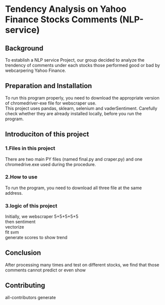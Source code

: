 # Tendency Analysis on Yahoo Finance Stocks Comments (NLP-service)
## Background
To establish a NLP service Project, our group decided to analyze the trendency of comments under each stocks those performed good or bad by webcarpering Yahoo Finance. 

## Preparation and Installation
To run this program properly, you need to download the appropriate version of chromedriver-exe file for webscraper use.  
This project uses pandas, sklearn, selenium and vaderSentiment. Carefully check whether they are already installed locally, before you run the program.

## Introduciton of this project
### 1.Files in this project
There are two main PY files (named final.py and craper.py) and one chromedrive.exe used during the procedure.

### 2.How to use
To run the program, you need to download all three file at the same address.

### 3.logic of this project
Initially, we webscraper 5+5+5+5+5  
then sentiment  
vectorize  
fit svm  
generate scores to show trend  



## Conclusion
After processing many times and test on different stocks, we find that those comments cannot predict or even show  

## Contributing 
<!-- ALL-CONTRIBUTORS-LIST: START - Do not remove or modify this section -->
<!-- ALL-CONTRIBUTORS-LIST:END -->
all-contributors generate

